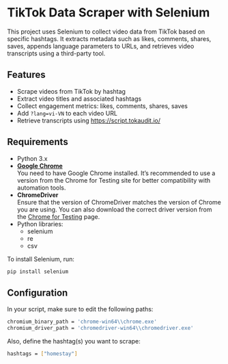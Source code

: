 # TikTok Data Scraper with Selenium

This project uses Selenium to collect video data from TikTok based on specific hashtags. It extracts metadata such as likes, comments, shares, saves, appends language parameters to URLs, and retrieves video transcripts using a third-party tool.

## Features

- Scrape videos from TikTok by hashtag
- Extract video titles and associated hashtags
- Collect engagement metrics: likes, comments, shares, saves
- Add `?lang=vi-VN` to each video URL
- Retrieve transcripts using https://script.tokaudit.io/

## Requirements

- Python 3.x
- **[Google Chrome](https://googlechromelabs.github.io/chrome-for-testing/)**  
  You need to have Google Chrome installed. It’s recommended to use a version from the Chrome for Testing site for better compatibility with automation tools.
- **ChromeDriver**  
  Ensure that the version of ChromeDriver matches the version of Chrome you are using. You can also download the correct driver version from the [Chrome for Testing](https://googlechromelabs.github.io/chrome-for-testing/) page.
- Python libraries:
  - selenium
  - re
  - csv

To install Selenium, run:

```bash
pip install selenium
```

## Configuration
In your script, make sure to edit the following paths:

```bash
chromium_binary_path = 'chrome-win64\\chrome.exe'
chromium_driver_path = 'chromedriver-win64\\chromedriver.exe'
```

Also, define the hashtag(s) you want to scrape:
```bash
hashtags = ["homestay"]
```
